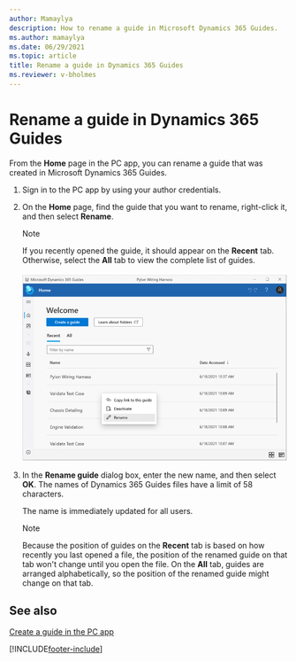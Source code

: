 ```yaml
---
author: Mamaylya
description: How to rename a guide in Microsoft Dynamics 365 Guides.
ms.author: mamaylya
ms.date: 06/29/2021
ms.topic: article
title: Rename a guide in Dynamics 365 Guides
ms.reviewer: v-bholmes
---
```


# Rename a guide in Dynamics 365 Guides

From the **Home** page in the PC app, you can rename a guide that was created in Microsoft Dynamics 365 Guides.

1. Sign in to the PC app by using your author credentials.

2. On the **Home** page, find the guide that you want to rename, right-click it, and then select **Rename**.

    > [!NOTE]
    > If you recently opened the guide, it should appear on the **Recent** tab. Otherwise, select the **All** tab to view the complete list of guides.

   ![Rename command.](media/rename-guide.PNG "Rename command")

3. In the **Rename guide** dialog box, enter the new name, and then select **OK**. The names of Dynamics 365 Guides files have a limit of 58 characters.

    The name is immediately updated for all users.

    > [!NOTE]
    > Because the position of guides on the **Recent** tab is based on how recently you last opened a file, the position of the renamed guide on that tab won't change until you open the file. On the **All** tab, guides are arranged alphabetically, so the position of the renamed guide might change on that tab.

## See also

[Create a guide in the PC app](create-guide.md)


[!INCLUDE[footer-include](../includes/footer-banner.md)]
